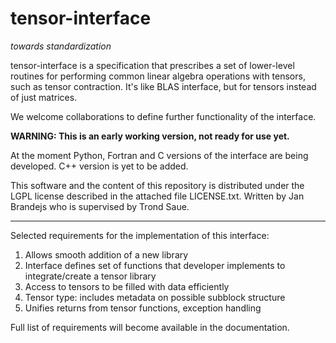# tensor-interface
_towards standardization_

tensor-interface is a specification that prescribes a set of lower-level routines for performing common linear algebra operations with tensors, such as tensor contraction. It's like BLAS interface, but for tensors instead of just matrices.

We welcome collaborations to define further functionality of the interface.

**WARNING: This is an early working version, not ready for use yet.**

At the moment Python, Fortran and C versions of the interface are being developed. C++ version is yet to be added.


This software and the content of this repository is distributed under the LGPL license described in the attached file LICENSE.txt. Written by Jan Brandejs who is supervised by Trond Saue.

---------

Selected requirements for the implementation of this interface:

1. Allows smooth addition of a new library
2. Interface defines set of functions that developer implements to integrate/create a tensor library
4. Access to tensors to be filled with data efficiently
5. Tensor type: includes metadata on possible subblock structure
6. Unifies returns from tensor functions, exception handling

Full list of requirements will become available in the documentation.

